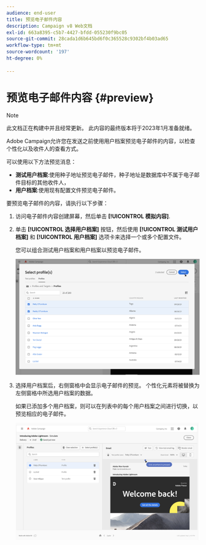 ```yaml
---
audience: end-user
title: 预览电子邮件内容
description: Campaign v8 Web文档
exl-id: 663a8395-c5b7-4427-bfdd-055230f9bc05
source-git-commit: 28cada1d6b645bd6f0c365528c9302bf4b03ad65
workflow-type: tm+mt
source-wordcount: '197'
ht-degree: 0%

---
```


# 预览电子邮件内容 {#preview}

>[!NOTE]
>
>此文档正在构建中并且经常更新。 此内容的最终版本将于2023年1月准备就绪。

Adobe Campaign允许您在发送之前使用用户档案预览电子邮件的内容，以检查个性化以及收件人的查看方式。

可以使用以下方法预览消息：

* **测试用户档案**:使用种子地址预览电子邮件，种子地址是数据库中不属于电子邮件目标的其他收件人，
* **用户档案**:使用现有配置文件预览电子邮件。

要预览电子邮件的内容，请执行以下步骤：

1. 访问电子邮件内容创建屏幕，然后单击 **[!UICONTROL 模拟内容]**.

1. 单击 **[!UICONTROL 选择用户档案]** 按钮，然后使用 **[!UICONTROL 测试用户档案]** 和 **[!UICONTROL 用户档案]** 选项卡来选择一个或多个配置文件。

   您可以组合测试用户档案和用户档案以预览电子邮件。

   ![](assets/preview-profile.png)

1. 选择用户档案后，右侧窗格中会显示电子邮件的预览。 个性化元素将被替换为左侧窗格中所选用户档案的数据。

   如果已添加多个用户档案，则可以在列表中的每个用户档案之间进行切换，以预览相应的电子邮件。

   ![](assets/preview.png)
